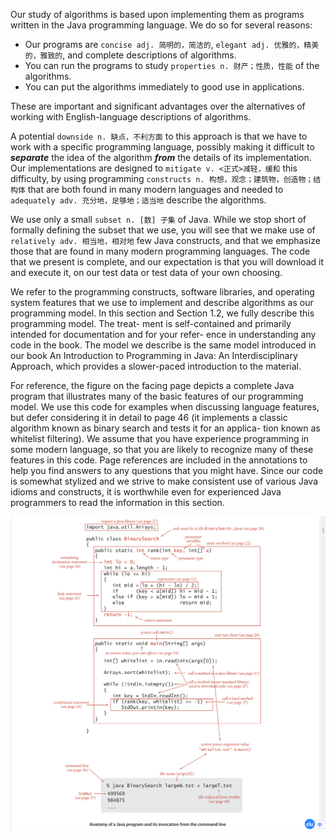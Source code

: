 Our study of algorithms is based upon implementing them as programs written in the Java programming language. We do so for several reasons:

- Our programs are `concise adj. 简明的，简洁的`, `elegant adj. 优雅的，精美的，雅致的`, and complete descriptions of algorithms.
- You can run the programs to study `properties n. 财产；性质，性能` of the algorithms.
- You can put the algorithms immediately to good use in applications.

These are important and significant advantages over the alternatives of working with English-language descriptions of algorithms.

A potential `downside n. 缺点，不利方面` to this approach is that we have to work with a specific programming language, possibly making it difficult to ***separate*** the idea of the algorithm ***from*** the details of its implementation. Our implementations are designed to `mitigate v. <正式>减轻，缓和` this difficulty, by using programming `constructs n. 构想，观念；建筑物，创造物；结构体` that are both found in many modern languages and needed to `adequately adv. 充分地，足够地；适当地` describe the algorithms.

We use only a small `subset n. [数] 子集` of Java. While we stop short of formally defining the subset that we use, you will see that we make use of `relatively adv. 相当地，相对地` few Java constructs, and that we emphasize those that are found in many modern programming languages. The code that we present is complete, and our expectation is that you will download it and execute it, on our test data or test data of your own choosing.

We refer to the programming constructs, software libraries, and operating system
features that we use to implement and describe algorithms as our programming model.
In this section and Section 1.2, we fully describe this programming model. The treat-
ment is self-contained and primarily intended for documentation and for your refer-
ence in understanding any code in the book. The model we describe is the same model
introduced in our book An Introduction to Programming in Java: An Interdisciplinary
Approach, which provides a slower-paced introduction to the material.

For reference, the figure on the facing page depicts a complete Java program that
illustrates many of the basic features of our programming model. We use this code for
examples when discussing language features, but defer considering it in detail to page
46 (it implements a classic algorithm known as binary search and tests it for an applica-
tion known as whitelist filtering). We assume that you have experience programming
in some modern language, so that you are likely to recognize many of these features in
this code. Page references are included in the annotations to help you find answers to
any questions that you might have. Since our code is somewhat stylized and we strive
to make consistent use of various Java idioms and constructs, it is worthwhile even for
experienced Java programmers to read the information in this section.

![Photo1.1.1](1.1.1.png)